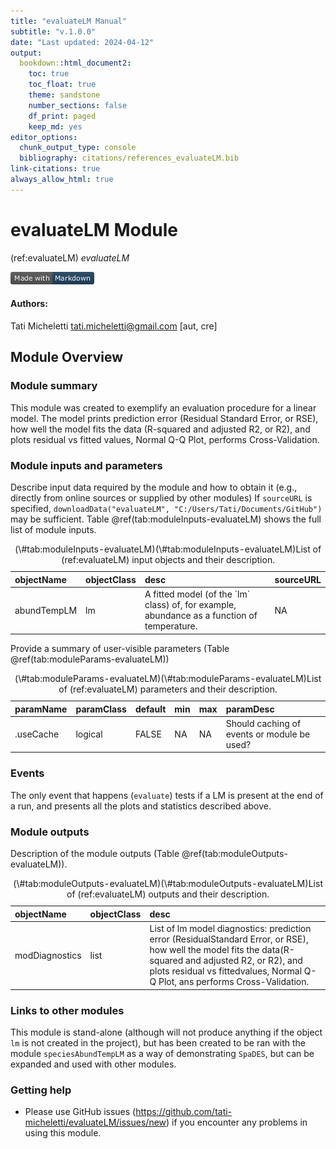```yaml
---
title: "evaluateLM Manual"
subtitle: "v.1.0.0"
date: "Last updated: 2024-04-12"
output:
  bookdown::html_document2:
    toc: true
    toc_float: true
    theme: sandstone
    number_sections: false
    df_print: paged
    keep_md: yes
editor_options:
  chunk_output_type: console
  bibliography: citations/references_evaluateLM.bib
link-citations: true
always_allow_html: true
---
```


# evaluateLM Module

<!-- the following are text references used in captions for LaTeX compatibility -->
(ref:evaluateLM) *evaluateLM*



[![made-with-Markdown](figures/markdownBadge.png)](https://commonmark.org)

<!-- if knitting to pdf remember to add the pandoc_args: ["--extract-media", "."] option to yml in order to get the badge images -->

#### Authors:

Tati Micheletti <tati.micheletti@gmail.com> [aut, cre]
<!-- ideally separate authors with new lines, '\n' not working -->

## Module Overview

### Module summary

This module was created to exemplify an evaluation procedure for a linear model. The model 
prints prediction error (Residual Standard Error, or RSE), how well the model fits the data 
(R-squared and adjusted R2, or R2), and plots residual vs fitted values, Normal Q-Q Plot, 
performs Cross-Validation.

### Module inputs and parameters

Describe input data required by the module and how to obtain it (e.g., directly from online sources or supplied by other modules)
If `sourceURL` is specified, `downloadData("evaluateLM", "C:/Users/Tati/Documents/GitHub")` may be sufficient.
Table \@ref(tab:moduleInputs-evaluateLM) shows the full list of module inputs.

<table class="table" style="margin-left: auto; margin-right: auto;">
<caption>(\#tab:moduleInputs-evaluateLM)(\#tab:moduleInputs-evaluateLM)List of (ref:evaluateLM) input objects and their description.</caption>
 <thead>
  <tr>
   <th style="text-align:left;"> objectName </th>
   <th style="text-align:left;"> objectClass </th>
   <th style="text-align:left;"> desc </th>
   <th style="text-align:left;"> sourceURL </th>
  </tr>
 </thead>
<tbody>
  <tr>
   <td style="text-align:left;"> abundTempLM </td>
   <td style="text-align:left;"> lm </td>
   <td style="text-align:left;"> A fitted model (of the `lm` class) of, for example, abundance as a function of temperature. </td>
   <td style="text-align:left;"> NA </td>
  </tr>
</tbody>
</table>

Provide a summary of user-visible parameters (Table \@ref(tab:moduleParams-evaluateLM))


<table class="table" style="margin-left: auto; margin-right: auto;">
<caption>(\#tab:moduleParams-evaluateLM)(\#tab:moduleParams-evaluateLM)List of (ref:evaluateLM) parameters and their description.</caption>
 <thead>
  <tr>
   <th style="text-align:left;"> paramName </th>
   <th style="text-align:left;"> paramClass </th>
   <th style="text-align:left;"> default </th>
   <th style="text-align:left;"> min </th>
   <th style="text-align:left;"> max </th>
   <th style="text-align:left;"> paramDesc </th>
  </tr>
 </thead>
<tbody>
  <tr>
   <td style="text-align:left;"> .useCache </td>
   <td style="text-align:left;"> logical </td>
   <td style="text-align:left;"> FALSE </td>
   <td style="text-align:left;"> NA </td>
   <td style="text-align:left;"> NA </td>
   <td style="text-align:left;"> Should caching of events or module be used? </td>
  </tr>
</tbody>
</table>

### Events

The only event that happens (`evaluate`) tests if a LM is present at the end of a run, and presents 
all the plots and statistics described above.

### Module outputs

Description of the module outputs (Table \@ref(tab:moduleOutputs-evaluateLM)).

<table class="table" style="margin-left: auto; margin-right: auto;">
<caption>(\#tab:moduleOutputs-evaluateLM)(\#tab:moduleOutputs-evaluateLM)List of (ref:evaluateLM) outputs and their description.</caption>
 <thead>
  <tr>
   <th style="text-align:left;"> objectName </th>
   <th style="text-align:left;"> objectClass </th>
   <th style="text-align:left;"> desc </th>
  </tr>
 </thead>
<tbody>
  <tr>
   <td style="text-align:left;"> modDiagnostics </td>
   <td style="text-align:left;"> list </td>
   <td style="text-align:left;"> List of lm model diagnostics: prediction error (ResidualStandard Error, or RSE), how well the model fits the data(R-squared and adjusted R2, or R2), and plots residual vs fittedvalues, Normal Q-Q Plot, ans performs Cross-Validation. </td>
  </tr>
</tbody>
</table>

### Links to other modules

This module is stand-alone (although will not produce anything if the object `lm` is not 
created in the project), but has been created to be ran with the module `speciesAbundTempLM` 
as a way of demonstrating `SpaDES`, but can be expanded and used with other modules.

### Getting help

- Please use GitHub issues (https://github.com/tati-micheletti/evaluateLM/issues/new) 
if you encounter any problems in using this module.
